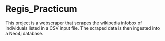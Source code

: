 # Regis_Practicum
This project is a webscraper that scrapes the wikipedia infobox of individuals listed in a CSV input file. The scraped data is then ingested into a Neo4j database.
